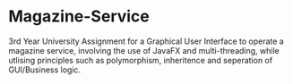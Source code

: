 # Magazine-Service
3rd Year University Assignment for a Graphical User Interface to operate a magazine service, involving the use of JavaFX and multi-threading, while utlising principles such as polymorphism, inheritence and seperation of GUI/Business logic.
